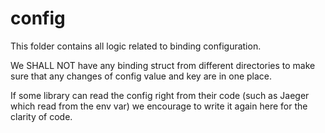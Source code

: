 # config

This folder contains all logic related to binding configuration.

We SHALL NOT have any binding struct from different directories to make sure 
that any changes of config value and key are in one place.

If some library can read the config right from their code (such as Jaeger which read from the env var) 
we encourage to write it again here for the clarity of code.